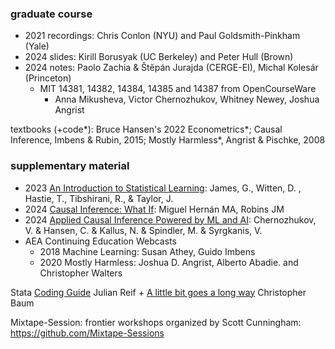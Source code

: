 
### graduate course  
- 2021 recordings: Chris Conlon (NYU) and Paul Goldsmith-Pinkham (Yale)
- 2024 slides: Kirill Borusyak (UC Berkeley) and Peter Hull (Brown)
- 2024 notes: Paolo Zachia & Štěpán Jurajda (CERGE-EI), Michal Kolesár (Princeton)
  - MIT 14381, 14382, 14384, 14385 and 14387 from OpenCourseWare
    - Anna Mikusheva, Victor Chernozhukov, Whitney Newey, Joshua Angrist 

 textbooks (+code*): Bruce Hansen's 2022 Econometrics*; Causal Inference, Imbens & Rubin, 2015; Mostly Harmless*, Angrist & Pischke, 2008
 

### supplementary material
- 2023 [An Introduction to Statistical Learning](https://www.statlearning.com/online-courses): James, G., Witten, D. , Hastie, T., Tibshirani, R., & Taylor, J.
- 2024 [Causal Inference: What If](https://www.hsph.harvard.edu/miguel-hernan/causal-inference-book): Miguel Hernán MA, Robins JM
- 2024 [Applied Causal Inference Powered by ML and AI](https://causalml-book.org): Chernozhukov, V. & Hansen, C. & Kallus, N. & Spindler, M. & Syrgkanis, V.
- AEA Continuing Education Webcasts
  - 2018 Machine Learning: Susan Athey, Guido Imbens
  - 2020 Mostly Harmless: Joshua D. Angrist, Alberto Abadie. and Christopher Walters

Stata [Coding Guide](https://julianreif.com/guide/) Julian Reif + [A little bit goes a long
way](https://ideas.repec.org/p/boc/bocoec/612.html) Christopher Baum

Mixtape-Session: frontier workshops organized by Scott Cunningham: <https://github.com/Mixtape-Sessions> 




  


